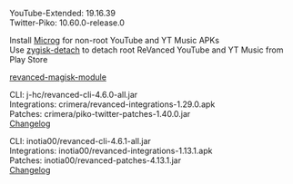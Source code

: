 YouTube-Extended: 19.16.39  
Twitter-Piko: 10.60.0-release.0  

Install [Microg](https://github.com/ReVanced/GmsCore/releases) for non-root YouTube and YT Music APKs  
Use [zygisk-detach](https://github.com/j-hc/zygisk-detach) to detach root ReVanced YouTube and YT Music from Play Store  

[revanced-magisk-module](https://github.com/j-hc/revanced-magisk-module)
  
CLI: j-hc/revanced-cli-4.6.0-all.jar  
Integrations: crimera/revanced-integrations-1.29.0.apk  
Patches: crimera/piko-twitter-patches-1.40.0.jar  
[Changelog](https://github.com/crimera/piko/releases/tag/v1.40.0)

CLI: inotia00/revanced-cli-4.6.1-all.jar  
Integrations: inotia00/revanced-integrations-1.13.1.apk  
Patches: inotia00/revanced-patches-4.13.1.jar  
[Changelog](https://github.com/inotia00/revanced-patches/releases/tag/v4.13.1)  
